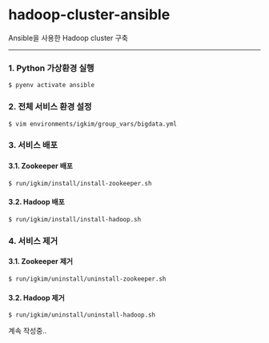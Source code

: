# hadoop-cluster-ansible
Ansible을 사용한 Hadoop cluster 구축

---

### 1. Python 가상환경 실행
```
$ pyenv activate ansible
```

### 2. 전체 서비스 환경 설정
```
$ vim environments/igkim/group_vars/bigdata.yml
```

### 3. 서비스 배포

#### 3.1. Zookeeper 배포
```
$ run/igkim/install/install-zookeeper.sh
```

#### 3.2. Hadoop 배포
```
$ run/igkim/install/install-hadoop.sh
```

### 4. 서비스 제거

#### 3.1. Zookeeper 제거
```
$ run/igkim/uninstall/uninstall-zookeeper.sh
```

#### 3.2. Hadoop 제거
```
$ run/igkim/uninstall/uninstall-hadoop.sh
```

계속 작성중..
